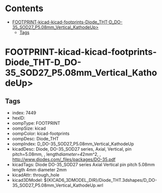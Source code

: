 



Contents
========

* [FOOTPRINT-kicad-kicad-footprints-Diode_THT-D_DO-35_SOD27_P5.08mm_Vertical_KathodeUp>](#footprint-kicad-kicad-footprints-diode_tht-d_do-35_sod27_p508mm_vertical_kathodeup)
	* [Tags](#tags)

# FOOTPRINT-kicad-kicad-footprints-Diode_THT-D_DO-35_SOD27_P5.08mm_Vertical_KathodeUp>

## Tags

- index: 7449
- hexID: 
- oompType: FOOTPRINT
- oompSize: kicad
- oompColor: kicad-footprints
- oompDesc: Diode_THT
- oompIndex: D_DO-35_SOD27_P5.08mm_Vertical_KathodeUp
- kicadDesc: Diode, DO-35_SOD27 series, Axial, Vertical, pin pitch=5.08mm, , length*diameter=4*2mm^2, , http://www.diodes.com/_files/packages/DO-35.pdf
- kicadTags: Diode DO-35_SOD27 series Axial Vertical pin pitch 5.08mm  length 4mm diameter 2mm
- kicadAttr: through_hole
- kicad3DModel: ${KICAD6_3DMODEL_DIR}/Diode_THT.3dshapes/D_DO-35_SOD27_P5.08mm_Vertical_KathodeUp.wrl
